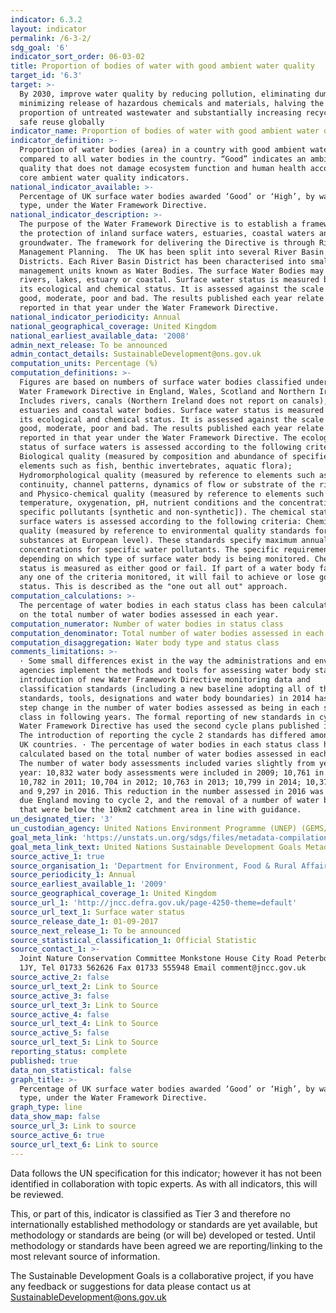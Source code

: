 ```yaml
---
indicator: 6.3.2
layout: indicator
permalink: /6-3-2/
sdg_goal: '6'
indicator_sort_order: 06-03-02
title: Proportion of bodies of water with good ambient water quality
target_id: '6.3'
target: >-
  By 2030, improve water quality by reducing pollution, eliminating dumping and
  minimizing release of hazardous chemicals and materials, halving the
  proportion of untreated wastewater and substantially increasing recycling and
  safe reuse globally
indicator_name: Proportion of bodies of water with good ambient water quality
indicator_definition: >-
  Proportion of water bodies (area) in a country with good ambient water quality
  compared to all water bodies in the country. “Good” indicates an ambient water
  quality that does not damage ecosystem function and human health according to
  core ambient water quality indicators.
national_indicator_available: >-
  Percentage of UK surface water bodies awarded ‘Good’ or ‘High’, by water body
  type, under the Water Framework Directive.
national_indicator_description: >-
  The purpose of the Water Framework Directive is to establish a framework for
  the protection of inland surface waters, estuaries, coastal waters and
  groundwater. The framework for delivering the Directive is through River Basin
  Management Planning.  The UK has been split into several River Basin
  Districts. Each River Basin District has been characterised into smaller
  management units known as Water Bodies. The surface Water Bodies may be
  rivers, lakes, estuary or coastal. Surface water status is measured by both
  its ecological and chemical status. It is assessed against the scale of high,
  good, moderate, poor and bad. The results published each year relate to data
  reported in that year under the Water Framework Directive.
national_indicator_periodicity: Annual
national_geographical_coverage: United Kingdom
national_earliest_available_data: '2008'
admin_next_release: To be announced
admin_contact_details: SustainableDevelopment@ons.gov.uk
computation_units: Percentage (%)
computation_definitions: >-
  Figures are based on numbers of surface water bodies classified under the
  Water Framework Directive in England, Wales, Scotland and Northern Ireland.
  Includes rivers, canals (Northern Ireland does not report on canals), lakes,
  estuaries and coastal water bodies. Surface water status is measured by both
  its ecological and chemical status. It is assessed against the scale of high,
  good, moderate, poor and bad. The results published each year relate to data
  reported in that year under the Water Framework Directive. The ecological
  status of surface waters is assessed according to the following criteria:
  Biological quality (measured by composition and abundance of specified
  elements such as fish, benthic invertebrates, aquatic flora);
  Hydromorphological quality (measured by reference to elements such as river
  continuity, channel patterns, dynamics of flow or substrate of the river bed);
  and Physico-chemical quality (measured by reference to elements such as
  temperature, oxygenation, pH, nutrient conditions and the concentrations of
  specific pollutants [synthetic and non-synthetic]). The chemical status of
  surface waters is assessed according to the following criteria: Chemical
  quality (measured by reference to environmental quality standards for chemical
  substances at European level). These standards specify maximum annual average
  concentrations for specific water pollutants. The specific requirements differ
  depending on which type of surface water body is being monitored. Chemical
  status is measured as either good or fail. If part of a water body fails on
  any one of the criteria monitored, it will fail to achieve or lose good
  status. This is described as the "one out all out" approach.
computation_calculations: >-
  The percentage of water bodies in each status class has been calculated based
  on the total number of water bodies assessed in each year.
computation_numerator: Number of water bodies in status class
computation_denominator: Total number of water bodies assessed in each year
computation_disaggregation: Water body type and status class
comments_limitations: >-
  · Some small differences exist in the way the administrations and environment
  agencies implement the methods and tools for assessing water body status. The
  introduction of new Water Framework Directive monitoring data and
  classification standards (including a new baseline adopting all of the new
  standards, tools, designations and water body boundaries) in 2014 has led to a
  step change in the number of water bodies assessed as being in each status
  class in following years. The formal reporting of new standards in cycle 2 of
  Water Framework Directive has used the second cycle plans published in 2015. 
  The introduction of reporting the cycle 2 standards has differed amongst the
  UK countries. · The percentage of water bodies in each status class has been
  calculated based on the total number of water bodies assessed in each year.
  The number of water body assessments included varies slightly from year to
  year: 10,832 water body assessments were included in 2009; 10,761 in 2010;
  10,782 in 2011; 10,704 in 2012; 10,763 in 2013; 10,799 in 2014; 10,379 in 2015
  and 9,297 in 2016. This reduction in the number assessed in 2016 was primarily
  due England moving to cycle 2, and the removal of a number of water bodies
  that were below the 10km2 catchment area in line with guidance.
un_designated_tier: '3'
un_custodian_agency: United Nations Environment Programme (UNEP) (GEMS/Water)
goal_meta_link: 'https://unstats.un.org/sdgs/files/metadata-compilation/Metadata-Goal-6.pdf '
goal_meta_link_text: United Nations Sustainable Development Goals Metadata (PDF 4.0 MB)
source_active_1: true
source_organisation_1: 'Department for Environment, Food & Rural Affairs (Defra)'
source_periodicity_1: Annual
source_earliest_available_1: '2009'
source_geographical_coverage_1: United Kingdom
source_url_1: 'http://jncc.defra.gov.uk/page-4250-theme=default'
source_url_text_1: Surface water status
source_release_date_1: 01-09-2017
source_next_release_1: To be announced
source_statistical_classification_1: Official Statistic
source_contact_1: >-
  Joint Nature Conservation Committee Monkstone House City Road Peterborough PE1
  1JY, Tel 01733 562626 Fax 01733 555948 Email comment@jncc.gov.uk 
source_active_2: false
source_url_text_2: Link to Source
source_active_3: false
source_url_text_3: Link to Source
source_active_4: false
source_url_text_4: Link to Source
source_active_5: false
source_url_text_5: Link to Source
reporting_status: complete
published: true
data_non_statistical: false
graph_title: >-
  Percentage of UK surface water bodies awarded ‘Good’ or ‘High’, by water body
  type, under the Water Framework Directive.
graph_type: line
data_show_map: false
source_url_3: Link to source
source_active_6: true
source_url_text_6: Link to source
---
```

Data follows the UN specification for this indicator; however it has not been identified in collaboration with topic experts. As with all indicators, this will be reviewed.

This, or part of this, indicator is classified as Tier 3 and therefore no internationally established methodology or standards are yet available, but methodology or standards are being (or will be) developed or tested. Until methodology or standards have been agreed we are reporting/linking to the most relevant source of information.
  
The Sustainable Development Goals is a collaborative project, if you have any feedback or suggestions for data please contact us at <SustainableDevelopment@ons.gov.uk>
